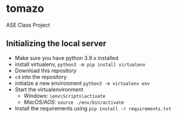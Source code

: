 # tomazo
ASE Class Project

## Initializing the local server
- Make sure you have python 3.9.x installed
- install virtualenv, `python3 -m pip install virtualenv`
- Download this repository
- `cd` into the repository
- initialze a new environment `python3 -m virtualenv env`
- Start the virtualenvironment
  - *Windows*: `\env\Scripts\activate`
  - *MacOS/AOS*: `source ./env/bin/activate`
- Install the requirements using `pip install -r requirements.txt`

